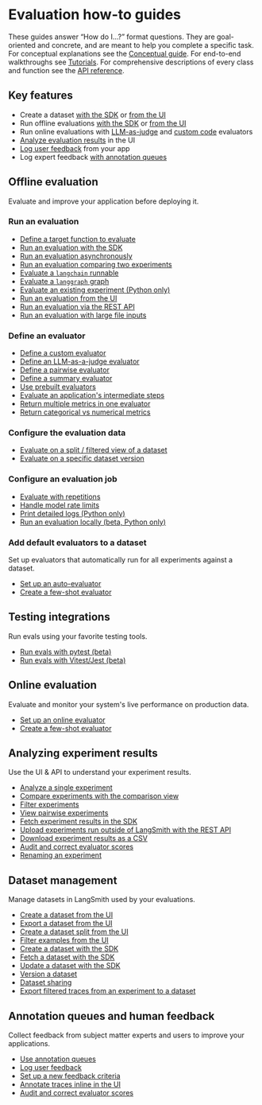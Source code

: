 # Evaluation how-to guides

These guides answer “How do I…?” format questions.
They are goal-oriented and concrete, and are meant to help you complete a specific task.
For conceptual explanations see the [Conceptual guide](./concepts).
For end-to-end walkthroughs see [Tutorials](./tutorials).
For comprehensive descriptions of every class and function see the [API reference](https://langsmith-sdk.readthedocs.io/en/latest/evaluation.html).

## Key features
- Create a dataset [with the SDK](./how_to_guides/manage_datasets_programmatically#create-a-dataset) or [from the UI](./how_to_guides/manage_datasets_in_application#set-up-your-dataset)
- Run offline evaluations [with the SDK](./how_to_guides/evaluate_llm_application) or [from the UI](./how_to_guides/run_evaluation_from_prompt_playground)
- Run online evaluations with [LLM-as-judge](../../observability/how_to_guides/online_evaluations#configure-llm-as-judge-evaluators) and [custom code](../../observability/how_to_guides/online_evaluations#configure-custom-code-evaluators) evaluators
- [Analyze evaluation results](./how_to_guides/analyze_single_experiment) in the UI
- [Log user feedback](./how_to_guides/attach_user_feedback) from your app
- Log expert feedback [with annotation queues](./how_to_guides/annotation_queues)

## Offline evaluation

Evaluate and improve your application before deploying it.

### Run an evaluation

- [Define a target function to evaluate](./how_to_guides/define_target)
- [Run an evaluation with the SDK](./how_to_guides/evaluate_llm_application)
- [Run an evaluation asynchronously](./how_to_guides/async)
- [Run an evaluation comparing two experiments](./how_to_guides/evaluate_pairwise)
- [Evaluate a `langchain` runnable](./how_to_guides/langchain_runnable)
- [Evaluate a `langgraph` graph](./how_to_guides/langgraph)
- [Evaluate an existing experiment (Python only)](./how_to_guides/evaluate_existing_experiment)
- [Run an evaluation from the UI](./how_to_guides/run_evaluation_from_prompt_playground)
- [Run an evaluation via the REST API](./how_to_guides/run_evals_api_only)
- [Run an evaluation with large file inputs](./how_to_guides/evaluate_with_attachments)

### Define an evaluator

- [Define a custom evaluator](./how_to_guides/custom_evaluator)
- [Define an LLM-as-a-judge evaluator](./how_to_guides/llm_as_judge)
- [Define a pairwise evaluator](./how_to_guides/evaluate_pairwise)
- [Define a summary evaluator](./how_to_guides/summary)
- [Use prebuilt evaluators](./how_to_guides/prebuilt_evaluators)
- [Evaluate an application's intermediate steps](./how_to_guides/evaluate_on_intermediate_steps)
- [Return multiple metrics in one evaluator](./how_to_guides/multiple_scores)
- [Return categorical vs numerical metrics](./how_to_guides/metric_type)

### Configure the evaluation data

- [Evaluate on a split / filtered view of a dataset](./how_to_guides/dataset_subset)
- [Evaluate on a specific dataset version](./how_to_guides/dataset_version)

### Configure an evaluation job

- [Evaluate with repetitions](./how_to_guides/repetition)
- [Handle model rate limits](./how_to_guides/rate_limiting)
- [Print detailed logs (Python only)](../../observability/how_to_guides/output_detailed_logs)
- [Run an evaluation locally (beta, Python only)](./how_to_guides/local)

### Add default evaluators to a dataset

Set up evaluators that automatically run for all experiments against a dataset.

- [Set up an auto-evaluator](./how_to_guides/bind_evaluator_to_dataset)
- [Create a few-shot evaluator](./how_to_guides/create_few_shot_evaluators)

## Testing integrations

Run evals using your favorite testing tools.

- [Run evals with pytest (beta)](./how_to_guides/pytest)
- [Run evals with Vitest/Jest (beta)](./how_to_guides/vitest_jest)

## Online evaluation

Evaluate and monitor your system's live performance on production data.

- [Set up an online evaluator](/observability/how_to_guides/online_evaluations#get-started-with-online-evaluators)
- [Create a few-shot evaluator](./how_to_guides/create_few_shot_evaluators)

## Analyzing experiment results

Use the UI & API to understand your experiment results.

- [Analyze a single experiment](./how_to_guides/analyze_single_experiment)
- [Compare experiments with the comparison view](./how_to_guides/compare_experiment_results)
- [Filter experiments](./how_to_guides/filter_experiments_ui)
- [View pairwise experiments](./how_to_guides/evaluate_pairwise#view-pairwise-experiments)
- [Fetch experiment results in the SDK](./how_to_guides/fetch_perf_metrics_experiment)
- [Upload experiments run outside of LangSmith with the REST API](./how_to_guides/upload_existing_experiments)
- [Download experiment results as a CSV](./how_to_guides/download_experiment_results_as_csv)
- [Audit and correct evaluator scores](./how_to_guides/audit_evaluator_scores)
- [Renaming an experiment](./how_to_guides/renaming_experiment)

## Dataset management

Manage datasets in LangSmith used by your evaluations.

- [Create a dataset from the UI](./how_to_guides/manage_datasets_in_application#set-up-your-dataset)
- [Export a dataset from the UI](./how_to_guides/manage_datasets_in_application#export-a-dataset)
- [Create a dataset split from the UI](./how_to_guides/manage_datasets_in_application#create-and-manage-dataset-splits)
- [Filter examples from the UI](./how_to_guides/manage_datasets_in_application#filter-examples)
- [Create a dataset with the SDK](./how_to_guides/manage_datasets_programmatically#create-a-dataset)
- [Fetch a dataset with the SDK](./how_to_guides/manage_datasets_programmatically#fetch-datasets)
- [Update a dataset with the SDK](./how_to_guides/manage_datasets_programmatically#update-examples)
- [Version a dataset](./how_to_guides/version_datasets)
- [Dataset sharing](./how_to_guides/share_dataset)
- [Export filtered traces from an experiment to a dataset](./how_to_guides/export_filtered_traces_to_dataset)

## Annotation queues and human feedback

Collect feedback from subject matter experts and users to improve your applications.

- [Use annotation queues](./how_to_guides/annotation_queues)
- [Log user feedback](./how_to_guides/attach_user_feedback)
- [Set up a new feedback criteria](./how_to_guides/set_up_feedback_criteria)
- [Annotate traces inline in the UI](./how_to_guides/annotate_traces_inline)
- [Audit and correct evaluator scores](./how_to_guides/audit_evaluator_scores)
